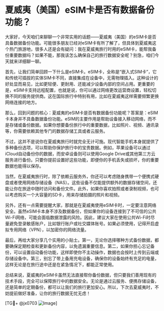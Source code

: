 # 夏威夷（美国）eSIM卡是否有数据备份功能？

大家好，今天咱们来聊聊一个非常实用的话题——夏威夷（美国）的eSIM卡是否具备数据备份功能。可能很多朋友已经对eSIM卡有所了解了，但具体到夏威夷这个热门旅游地，很多人还是会有疑问：我在夏威夷旅行时用的eSIM卡，能帮我备份重要数据吗？如果不能，那我该怎么确保自己的旅行数据安全呢？别急，咱们今天就来详细聊一聊。

首先，让我们简单回顾一下什么是eSIM卡。eSIM卡，全称是“嵌入式SIM卡”，它和传统可插拔的实体SIM卡不同，直接集成在设备中，无需物理插入。这种设计的好处显而易见，比如更轻便、更耐用、还能减少设备内部的空间占用。更重要的是，eSIM卡支持远程配置，也就是说，你可以通过网络更改运营商设置，轻松切换不同的服务提供商。这在国际旅行中特别有用，比如在夏威夷这样需要频繁更换网络连接的地方。

那么，回到问题的核心：夏威夷的eSIM卡是否有数据备份功能呢？答案是：eSIM卡本身并不具备数据备份功能。eSIM的主要作用是帮助设备接入移动网络，而不是存储或备份数据。如果你想要备份旅行中的重要数据，比如照片、视频、通讯录等，你需要依赖其他专门的数据存储工具或者云服务。

不过，这并不是说你在夏威夷旅行时就完全无计可施。现代智能手机本身就提供了多种备份选项，可以帮助你保护旅行中的宝贵数据。例如，苹果设备可以通过iCloud自动备份你的数据，而安卓设备则可以使用Google Drive或其他第三方云服务进行备份。只要你提前设置好这些功能，即便你的手机丢失或损坏，你的重要数据也能得以保存。

当然，在夏威夷旅行时，除了依赖云服务外，你还可以考虑随身携带一个便携式硬盘或者使用网络存储设备（NAS）。这些设备不仅能提供额外的数据存储空间，还能让你在旅途中随时访问和备份文件。此外，如果你喜欢拍照或者录制视频，也可以考虑购买一个大容量的SD卡，用来存储拍摄的照片和视频。

另外，还有一点需要提醒大家，那就是在夏威夷使用eSIM卡时，一定要注意网络安全。虽然eSIM卡本身不涉及数据备份，但如果你的设备连接到了不可信的公共Wi-Fi网络，可能会面临数据泄露的风险。因此，建议大家在使用公共Wi-Fi时尽量避免登录敏感账户，比如银行账户或社交媒体账号。如果必须使用，记得开启虚拟专用网络（VPN），以加密你的网络流量。

最后，再给大家分享几个实用的小贴士。第一，无论你选择哪种方式备份数据，都要确保定期检查和更新备份内容，以免遗漏重要信息。第二，如果你担心忘记备份，可以设置自动备份功能，这样即使你不主动操作，数据也会按时上传到云端或存储设备中。第三，别忘了带上备用充电设备，确保你的设备始终有充足的电量，这样无论是在旅行途中还是在紧急情况下，都能正常使用。

总结来说，夏威夷的eSIM卡虽然无法直接帮你备份数据，但只要我们善用现有的技术手段，完全可以保障旅行中的数据安全。无论是通过云服务、便携存储设备，还是简单的定期备份，都可以让我们的旅行更加安心。所以，下次去夏威夷时，不妨提前做好准备，让你的旅行数据无忧无虑！

[TG💪+ @jx0703 ![Image](https://github.com/user-attachments/assets/dbca1d08-cadb-493c-b0ec-ad6f7a83f270)]